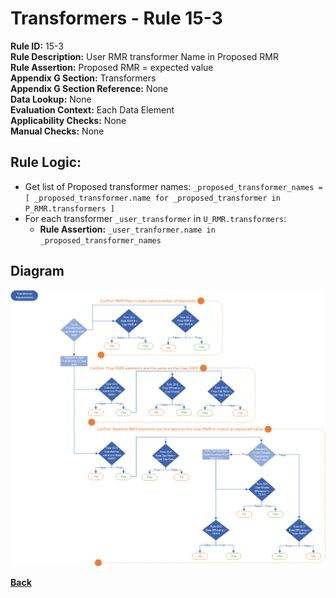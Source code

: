 # Transformers - Rule 15-3
**Rule ID:** 15-3  
**Rule Description:** User RMR transformer Name in Proposed RMR  
**Rule Assertion:** Proposed RMR = expected value  
**Appendix G Section:** Transformers  
**Appendix G Section Reference:** None  
**Data Lookup:** None  
**Evaluation Context:**  Each Data Element   
**Applicability Checks:** None  
**Manual Checks:** None  

## Rule Logic:
- Get list of Proposed transformer names: `_proposed_transformer_names = [ _proposed_transformer.name for _proposed_transformer in P_RMR.transformers ]`
- For each transformer `_user_transformer` in `U_RMR.transformers`:
    - **Rule Assertion:** `_user_tranformer.name in _proposed_transformer_names`

## Diagram
<img src="../diagrams/Section15.png">

**[Back](../_toc.md)**
